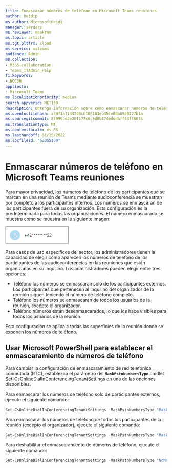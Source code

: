 ```yaml
---
title: Enmascarar números de teléfono en Microsoft Teams reuniones
author: heidip
ms.author: MicrosoftHeidi
manager: serdars
ms.reviewer: moakram
ms.topic: article
ms.tgt.pltfrm: cloud
ms.service: msteams
audience: Admin
ms.collection:
- M365-collaboration
- Teams_ITAdmin_Help
f1.keywords:
- NOCSH
appliesto:
- Microsoft Teams
ms.localizationpriority: medium
search.appverid: MET150
description: Obtenga información sobre cómo enmascarar números de teléfono Microsoft Teams reuniones
ms.openlocfilehash: a40f1a7144298c6106183eb45fe80a8958227b1a
ms.sourcegitcommit: 8f999bd2e20f177c6c6d8b174ededbff43ff5076
ms.translationtype: MT
ms.contentlocale: es-ES
ms.lasthandoff: 01/15/2022
ms.locfileid: "62055100"
---
```

# <a name="mask-phone-numbers-in-microsoft-teams-meetings"></a>Enmascarar números de teléfono en Microsoft Teams reuniones

Para mayor privacidad, los números de teléfono de los participantes que se marcan en una reunión de Teams mediante audioconferencia se muestran por completo a los participantes internos. Los números se enmascaran de los participantes fuera de su organización. Esta configuración es la predeterminada para todas las organizaciones. El número enmascarado se muestra como se muestra en la siguiente imagen:

![un ejemplo de un número de teléfono enmascarado.](media/hiddenPhoneNum.png)

Para casos de uso específicos del sector, los administradores tienen la capacidad de elegir cómo aparecen los números de teléfono de los participantes de las audioconferencias en las reuniones que están organizadas en su inquilino. Los administradores pueden elegir entre tres opciones:

- Teléfono los números se enmascaran solo de los participantes externos. Los participantes que pertenecen al inquilino del organizador de la reunión siguen teniendo el número de teléfono completo.
- Teléfono los números se enmascaran de todos los usuarios de la reunión, excepto el organizador.
- Teléfono números están desenmascarados, lo que los hace visibles para todos los usuarios de la reunión.

Esta configuración se aplica a todas las superficies de la reunión donde se exponen los números de teléfono.

## <a name="use-microsoft-powershell-to-set-phone-number-masking"></a>Usar Microsoft PowerShell para establecer el enmascaramiento de números de teléfono

Para cambiar la configuración de enmascaramiento de red telefónica conmutada (RTC), establezca el parámetro del **`MaskPstnNumbersType`** cmdlet [Set-CsOnlineDialInConferencingTenantSettings](/powershell/module/skype/set-csonlinedialinconferencingtenantsettings?view=skype-ps) en una de las opciones disponibles.

Para enmascarar los números de teléfono solo de participantes externos, ejecute el siguiente comando:

```PowerShell
Set-CsOnlineDialInConferencingTenantSettings -MaskPstnNumbersType "MaskedForExternalUsers"
```

Para enmascarar los números de teléfono de todos los participantes de la reunión (excepto el organizador), ejecute el siguiente comando:

```PowerShell
Set-CsOnlineDialInConferencingTenantSettings -MaskPstnNumbersType "MaskedForAllUsers"
```

Para deshabilitar el enmascaramiento de números de teléfono, ejecute el siguiente comando:

```PowerShell
Set-CsOnlineDialInConferencingTenantSettings -MaskPstnNumbersType "NoMasking"
```
